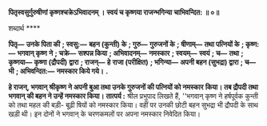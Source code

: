**पितृस्वसुर्गुरुषीणां कृष्णश्चक्रेऽभिवादनम् ।** **स्वयं च कृष्णया राजन्भगिन्या चाभिवन्दित: ॥ ०॥** 

शब्दार्थ **** 

**पितृ—** **उनके पिता की** **; स्वसु:—** **बहन (कुन्ती) के** **; गुरु—** **गुरुजनों के** **; षीणाम्—** **तथा पत्नियों के** **; कृष्ण:—** **भगवान् कृष्ण** **ने** **; चक्रे—** **सश्पन्न किया** **; अभिवादनम्—** **नमस्कार** **; स्वयम्—** **स्वयं** **; च—** **तथा** **; कृष्णया—** **कृष्णा (द्रौपदी) द्वारा** **; राजन्—** **हे** **राजा (परीक्षित)** **; भगिन्या—** **अपनी बहन (सुभद्रा) द्वारा** **; च—** **भी** **; अभिवन्दित:—** **नमस्कार किये गये।** **.** 

**हे राजन्, भगवान् श्रीकृष्ण ने अपनी बुआ तथा उनके गुरुजनों की पत्नियों को नमस्कार** **किया। तब द्रौपदी तथा भगवान् की बहन ने उन्हें नमस्कार किया।** **तात्पर्य :** श्रील प्रभुपाद लिखते हैं, ''भगवान् कृष्ण ने हर्षपूर्वक कुन्ती को तथा महल की बड़ी- बूढ़ी षियों को नमस्कार किया। वहीं पर उनकी छोटी बहन सुभद्रा भी द्रौपदी के साथ खड़ी थी। इन दोनों ने भगवान् के चरणकमलों पर अपना नमस्कार निवेदित किया।  